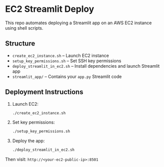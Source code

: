 # EC2 Streamlit Deploy

This repo automates deploying a Streamlit app on an AWS EC2 instance using shell scripts.

## Structure

- `create_ec2_instance.sh` – Launch EC2 instance
- `setup_key_permissions.sh` – Set SSH key permissions
- `deploy_streamlit_in_ec2.sh` – Install dependencies and launch Streamlit app
- `streamlit_app/` – Contains your `app.py` Streamlit code

## Deployment Instructions

1. Launch EC2:
   ```bash
   ./create_ec2_instance.sh
   ```

2. Set key permissions:
   ```bash
   ./setup_key_permissions.sh
   ```

3. Deploy the app:
   ```bash
   ./deploy_streamlit_in_ec2.sh
   ```

Then visit: `http://<your-ec2-public-ip>:8501`
